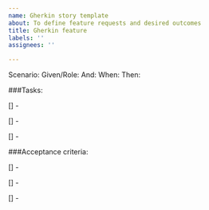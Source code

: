 ```yaml
---
name: Gherkin story template
about: To define feature requests and desired outcomes
title: Gherkin feature
labels: ''
assignees: ''

---
```


Scenario:
Given/Role:
And:
When:
Then:

###Tasks:

[] - 

[] - 

[] - 

###Acceptance criteria:

[] - 

[] - 

[] -
